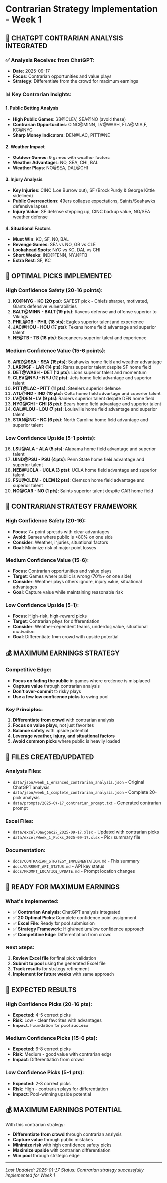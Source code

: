 # Contrarian Strategy Implementation - Week 1

## 🎯 **CHATGPT CONTRARIAN ANALYSIS INTEGRATED**

### ✅ **Analysis Received from ChatGPT:**
- **Date**: 2025-09-17
- **Focus**: Contrarian opportunities and value plays
- **Strategy**: Differentiate from the crowd for maximum earnings

### 📊 **Key Contrarian Insights:**

#### **1. Public Betting Analysis**
- **High Public Games**: GB@CLEV, SEA@NO (avoid these)
- **Contrarian Opportunities**: CINC@MINN, LV@WASH, FLA@MIA,F, KC@NYG
- **Sharp Money Indicators**: DEN@LAC, PITT@NE

#### **2. Weather Impact**
- **Outdoor Games**: 9 games with weather factors
- **Weather Advantages**: NO, SEA, CHI, BAL
- **Weather Plays**: NO@SEA, DAL@CHI

#### **3. Injury Analysis**
- **Key Injuries**: CINC (Joe Burrow out), SF (Brock Purdy & George Kittle sidelined)
- **Public Overreactions**: 49ers collapse expectations, Saints/Seahawks defensive lapses
- **Injury Value**: SF defense stepping up, CINC backup value, NO/SEA weather defense

#### **4. Situational Factors**
- **Must Win**: KC, SF, NO, BAL
- **Revenge Games**: SEA vs NO, GB vs CLE
- **Lookahead Spots**: NYG vs KC, DAL vs CHI
- **Short Weeks**: IND@TENN, NYJ@TB
- **Extra Rest**: SF, KC

## 🚀 **OPTIMAL PICKS IMPLEMENTED**

### **High Confidence Safety (20-16 points):**
1. **KC@NYG - KC (20 pts)**: SAFEST pick - Chiefs sharper, motivated, Giants defensive vulnerabilities
2. **BALT@MINN - BALT (19 pts)**: Ravens defense and offense superior to Vikings
3. **PHIL@GB - PHIL (18 pts)**: Eagles superior talent and experience
4. **JAC@HOU - HOU (17 pts)**: Texans home field advantage and superior talent
5. **NE@TB - TB (16 pts)**: Buccaneers superior talent and experience

### **Medium Confidence Value (15-6 points):**
6. **ARIZ@SEA - SEA (15 pts)**: Seahawks home field and weather advantage
7. **LAR@SF - LAR (14 pts)**: Rams superior talent despite SF home field
8. **DET@WASH - DET (13 pts)**: Lions superior talent and momentum
9. **CLEV@NYJ - NYJ (12 pts)**: Jets home field advantage and superior talent
10. **PITT@LAC - PITT (11 pts)**: Steelers superior defense
11. **ATL@IND - IND (10 pts)**: Colts home field advantage and superior talent
12. **LV@DEN - LV (9 pts)**: Raiders superior talent despite DEN home field
13. **NYG@CHI - CHI (8 pts)**: Bears home field advantage and superior talent
14. **CAL@LOU - LOU (7 pts)**: Louisville home field advantage and superior talent
15. **STAN@NC - NC (6 pts)**: North Carolina home field advantage and superior talent

### **Low Confidence Upside (5-1 points):**
16. **LSU@ALA - ALA (5 pts)**: Alabama home field advantage and superior talent
17. **UIND@PSU - PSU (4 pts)**: Penn State home field advantage and superior talent
18. **NEB@UCLA - UCLA (3 pts)**: UCLA home field advantage and superior talent
19. **FSU@CLEM - CLEM (2 pts)**: Clemson home field advantage and superior talent
20. **NO@CAR - NO (1 pts)**: Saints superior talent despite CAR home field

## 🎯 **CONTRARIAN STRATEGY FRAMEWORK**

### **High Confidence Safety (20-16):**
- **Focus**: 7+ point spreads with clear advantages
- **Avoid**: Games where public is >80% on one side
- **Consider**: Weather, injuries, situational factors
- **Goal**: Minimize risk of major point losses

### **Medium Confidence Value (15-6):**
- **Focus**: Contrarian opportunities and value plays
- **Target**: Games where public is wrong (70%+ on one side)
- **Consider**: Weather plays others ignore, injury value, situational advantages
- **Goal**: Capture value while maintaining reasonable risk

### **Low Confidence Upside (5-1):**
- **Focus**: High-risk, high-reward picks
- **Target**: Contrarian plays for differentiation
- **Consider**: Weather-dependent teams, underdog value, situational motivation
- **Goal**: Differentiate from crowd with upside potential

## 💰 **MAXIMUM EARNINGS STRATEGY**

### **Competitive Edge:**
- **Focus on fading the public** in games where credence is misplaced
- **Capture value** through contrarian analysis
- **Don't over-commit** to risky plays
- **Use a few low confidence picks** to swing pool

### **Key Principles:**
1. **Differentiate from crowd** with contrarian analysis
2. **Focus on value plays**, not just favorites
3. **Balance safety** with upside potential
4. **Leverage weather, injury, and situational factors**
5. **Avoid common picks** where public is heavily loaded

## 📁 **FILES CREATED/UPDATED**

### **Analysis Files:**
- `data/json/week_1_enhanced_contrarian_analysis.json` - Original ChatGPT analysis
- `data/json/week_1_complete_contrarian_analysis.json` - Complete 20-pick analysis
- `data/prompts/2025-09-17_contrarian_prompt.txt` - Generated contrarian prompt

### **Excel Files:**
- `data/excel/Dawgpac25_2025-09-17.xlsx` - Updated with contrarian picks
- `data/excel/Week_1_Picks_2025-09-17.xlsx` - Pick summary file

### **Documentation:**
- `docs/CONTRARIAN_STRATEGY_IMPLEMENTATION.md` - This summary
- `docs/CURRENT_API_STATUS.md` - API key status
- `docs/PROMPT_LOCATION_UPDATE.md` - Prompt location changes

## 🚀 **READY FOR MAXIMUM EARNINGS**

### **What's Implemented:**
- ✅ **Contrarian Analysis**: ChatGPT analysis integrated
- ✅ **20 Optimal Picks**: Complete confidence point assignment
- ✅ **Excel File**: Ready for pool submission
- ✅ **Strategy Framework**: High/medium/low confidence approach
- ✅ **Competitive Edge**: Differentiation from crowd

### **Next Steps:**
1. **Review Excel file** for final pick validation
2. **Submit to pool** using the generated Excel file
3. **Track results** for strategy refinement
4. **Implement for future weeks** with same approach

## 🎯 **EXPECTED RESULTS**

### **High Confidence Picks (20-16 pts):**
- **Expected**: 4-5 correct picks
- **Risk**: Low - clear favorites with advantages
- **Impact**: Foundation for pool success

### **Medium Confidence Picks (15-6 pts):**
- **Expected**: 6-8 correct picks
- **Risk**: Medium - good value with contrarian edge
- **Impact**: Differentiation from crowd

### **Low Confidence Picks (5-1 pts):**
- **Expected**: 2-3 correct picks
- **Risk**: High - contrarian plays for differentiation
- **Impact**: Pool-winning upside potential

## 💰 **MAXIMUM EARNINGS POTENTIAL**

With this contrarian strategy:
- **Differentiate from crowd** through contrarian analysis
- **Capture value** through public mistakes
- **Minimize risk** with high confidence safety picks
- **Maximize upside** with contrarian differentiation
- **Win pool** through strategic edge

---
*Last Updated: 2025-01-27*
*Status: Contrarian strategy successfully implemented for Week 1*
